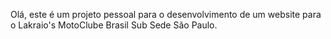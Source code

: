 Olá, este é um projeto pessoal para o desenvolvimento de um website para o Lakraio's MotoClube Brasil Sub Sede São Paulo.